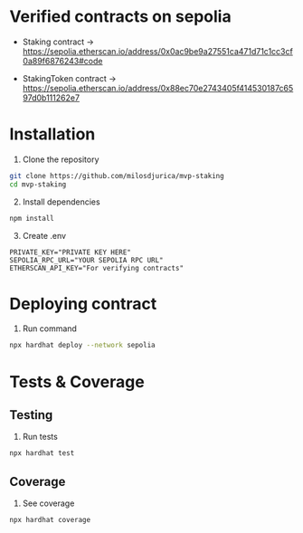 # Verified contracts on sepolia

- Staking contract -> https://sepolia.etherscan.io/address/0x0ac9be9a27551ca471d71c1cc3cf0a89f6876243#code

- StakingToken contract -> https://sepolia.etherscan.io/address/0x88ec70e2743405f414530187c6597d0b111262e7

# Installation

1. Clone the repository

```bash
git clone https://github.com/milosdjurica/mvp-staking
cd mvp-staking
```

2. Install dependencies

```bash
npm install
```

3. Create .env

```
PRIVATE_KEY="PRIVATE KEY HERE"
SEPOLIA_RPC_URL="YOUR SEPOLIA RPC URL"
ETHERSCAN_API_KEY="For verifying contracts"
```

# Deploying contract

1. Run command

```bash
npx hardhat deploy --network sepolia
```

# Tests & Coverage

## Testing

1. Run tests

```sh
npx hardhat test
```

## Coverage

1. See coverage

```sh
npx hardhat coverage
```

